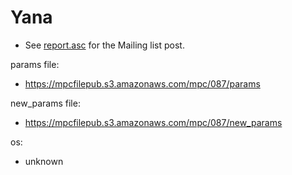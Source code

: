 # Yana
* See [report.asc](./report.asc) for the Mailing list post.

params file:
* https://mpcfilepub.s3.amazonaws.com/mpc/087/params

new_params file:
* https://mpcfilepub.s3.amazonaws.com/mpc/087/new_params

os: 
* unknown
